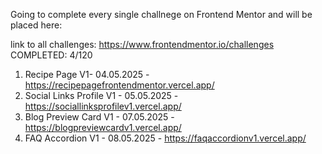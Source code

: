 Going to complete every single challnege on Frontend Mentor and will be placed here:

link to all challenges: https://www.frontendmentor.io/challenges
COMPLETED: 4/120

1) Recipe Page V1- 04.05.2025 - https://recipepagefrontendmentor.vercel.app/
2) Social Links Profile V1 - 05.05.2025 - https://sociallinksprofilev1.vercel.app/
3) Blog Preview Card V1 - 07.05.2025 - https://blogpreviewcardv1.vercel.app/
4) FAQ Accordion V1 - 08.05.2025 - https://faqaccordionv1.vercel.app/
